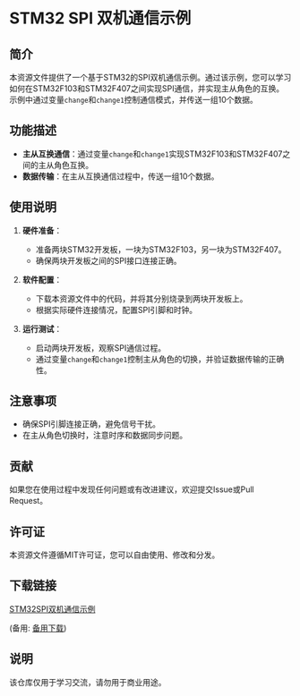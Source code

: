 # STM32 SPI 双机通信示例

## 简介

本资源文件提供了一个基于STM32的SPI双机通信示例。通过该示例，您可以学习如何在STM32F103和STM32F407之间实现SPI通信，并实现主从角色的互换。示例中通过变量`change`和`change1`控制通信模式，并传送一组10个数据。

## 功能描述

- **主从互换通信**：通过变量`change`和`change1`实现STM32F103和STM32F407之间的主从角色互换。
- **数据传输**：在主从互换通信过程中，传送一组10个数据。

## 使用说明

1. **硬件准备**：
   - 准备两块STM32开发板，一块为STM32F103，另一块为STM32F407。
   - 确保两块开发板之间的SPI接口连接正确。

2. **软件配置**：
   - 下载本资源文件中的代码，并将其分别烧录到两块开发板上。
   - 根据实际硬件连接情况，配置SPI引脚和时钟。

3. **运行测试**：
   - 启动两块开发板，观察SPI通信过程。
   - 通过变量`change`和`change1`控制主从角色的切换，并验证数据传输的正确性。

## 注意事项

- 确保SPI引脚连接正确，避免信号干扰。
- 在主从角色切换时，注意时序和数据同步问题。

## 贡献

如果您在使用过程中发现任何问题或有改进建议，欢迎提交Issue或Pull Request。

## 许可证

本资源文件遵循MIT许可证，您可以自由使用、修改和分发。

## 下载链接
[STM32SPI双机通信示例](https://pan.quark.cn/s/c9259c68a2a5) 

(备用: [备用下载](https://pan.baidu.com/s/1g5Mv_7XGKo1gSwhVGw0Oxg?pwd=1234))

## 说明

该仓库仅用于学习交流，请勿用于商业用途。
